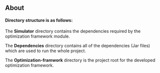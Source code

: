 ## About
#### Directory structure is as follows:

The **Simulator** directory contains the dependencies required by the optimization framework module.

The **Dependencies** directory contains all of the dependencies (Jar files) which are used to run the whole project.

The **Optimization-framwork** directory is the project root for the developed optimization framework.
